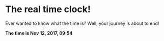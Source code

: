 # The real time clock!

Ever wanted to know what the time is? Well, your journey is about to end!

**The time is Nov 12, 2017, 09:54**